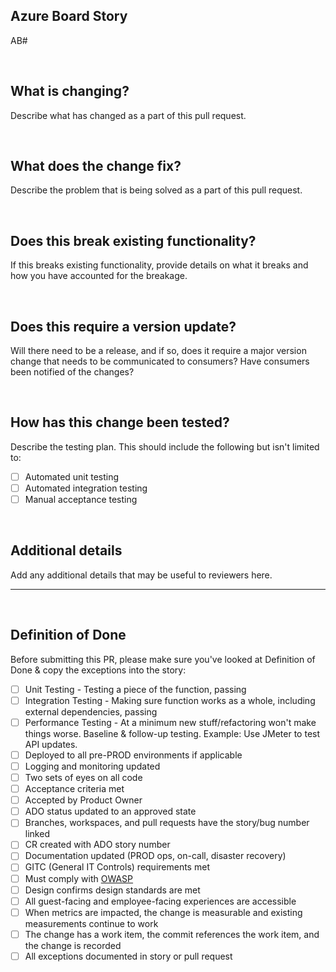 ## Azure Board Story

AB#

<br>

## What is changing?

Describe what has changed as a part of this pull request.

<br>

## What does the change fix?

Describe the problem that is being solved as a part of this pull request.

<br>

## Does this break existing functionality?

If this breaks existing functionality, provide details on what it breaks and how you have accounted for the breakage.

<br>

## Does this require a version update?

Will there need to be a release, and if so, does it require a major version change that needs to be communicated to consumers? Have consumers been notified of the changes?

<br>

## How has this change been tested?

Describe the testing plan. This should include the following but isn't limited to:

- [ ] Automated unit testing
- [ ] Automated integration testing
- [ ] Manual acceptance testing

<br>

## Additional details

Add any additional details that may be useful to reviewers here.


--- 

<br>

## Definition of Done

Before submitting this PR, please make sure you've looked at Definition of Done & copy the exceptions into the story:

* [ ] Unit Testing - Testing a piece of the function, passing
* [ ] Integration Testing - Making sure function works as a whole, including external dependencies, passing
* [ ] Performance Testing - At a minimum new stuff/refactoring won't make things worse. Baseline & follow-up testing. Example: Use JMeter to test API updates.
* [ ] Deployed to all pre-PROD environments if applicable
* [ ] Logging and monitoring updated
* [ ] Two sets of eyes on all code
* [ ] Acceptance criteria met
* [ ] Accepted by Product Owner
* [ ] ADO status updated to an approved state
* [ ] Branches, workspaces, and pull requests have the story/bug number linked
* [ ] CR created with ADO story number
* [ ] Documentation updated (PROD ops, on-call, disaster recovery)
* [ ] GITC  (General IT Controls) requirements met
* [ ] Must comply with [OWASP](https://owasp.org/www-project-top-ten/)
* [ ] Design confirms design standards are met
* [ ] All guest-facing and employee-facing experiences are accessible
* [ ] When metrics are impacted, the change is measurable and existing measurements continue to work
* [ ] The change has a work item, the commit references the work item, and the change is recorded
* [ ] All exceptions documented in story or pull request
